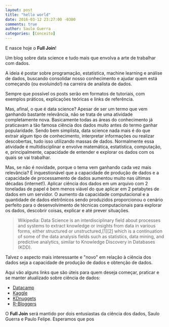 ```yaml
---
layout: post
title: "hello world"
date: 2016-03-12 23:27:00 -0300
comments: true
author: Saulo Guerra
categories: [Conceito]
---
```


E nasce hoje o **Full Join**!

Um blog sobre data science e tudo mais que envolva a arte de trabalhar com dados.

A ideia é postar sobre programação, estatística, machine learning e análise de dados, buscando consolidar nosso conhecimento e ajudar quem está começando (ou evoluindo!) na carreira de analista de dados.

<!-- More -->


Sempre que possível os posts serão em formatos de tutoriais, com exemplos práticos, explicações teóricas e links de referência. 

Mas, afinal, o que é data science? Apesar de ser um termo que vem ganhando bastante relevância, não se trata de uma atividade completamente nova. Basicamente todas as áreas do conhecimento já praticavam a tão famosa ciência dos dados muito antes do termo ganhar popularidade. Sendo bem simplista, data science nada mais é do que extrair algum tipo de conhecimento, interpretar informações ou realizar descobertas, tudo isso utilizando massas de dados. Normalmente essa atividade é multidisciplinar e envolve matemática, estatística, computação, e, principalmente, capacidade de entender e explorar os dados com os quais se vai trabalhar. 



Mas, se não é novidade, porque o tema vem ganhando cada vez mais relevância? É inquestionável que a capacidade de produção de dados e a capacidade de processamento de dados aumentou muito nas últimas décadas (internet!). Aplicar ciência dos dados em um arquivo com 2 toneladas de papel é bem menos viável do que aplicar em 2 petabytes de dados em um servidor. O aumento da capacidade computacional e a quantidade de dados eletrônicos sendo produzidos proporcionou o cenário perfeito para o desenvolvimento de técnicas computacionais para explorar os dados, descobrir coisas, explicar e até prever situações.


>Wikipedia:
>Data Science is an interdisciplinary field about processes and systems to extract knowledge or insights from data in various forms, either structured or unstructured,[1][2] which is a continuation of some of the data analysis fields such as statistics, data mining, and predictive analytics, similar to Knowledge Discovery in Databases (KDD).


Talvez o aspecto mais interessante e "novo" em relação à ciência dos dados seja a capacidade de produção de dados e obtenção de dados. 

Aqui vão alguns links que são úteis para quem deseja começar, praticar e se manter atualizado sobre ciência de dados:

* [Datacamp](https://www.datacamp.com/)
* [Kaggle](https://www.kaggle.com)
* [KDnuggets](http://www.kdnuggets.com/)
* [R-Bloggers](http://www.r-bloggers.com/)

O **Full Join** será mantido por dois entusiastas da ciência dos dados, Saulo Guerra e Paulo Felipe. Esperamos que pos

